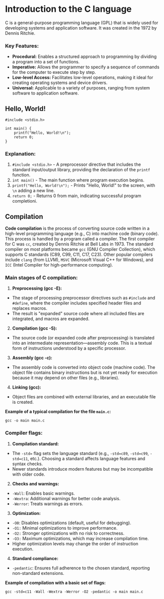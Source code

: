 # Introduction to the C language

C is a general-purpose programming language (GPL) that is widely used for developing systems and application software. It was created in the 1972 by Dennis Ritchie.

### Key Features:

- **Procedural:** Enables a structured approach to programming by dividing a program into a set of functions.
- **Imperative:** Allows the programmer to specify a sequence of commands for the computer to execute step by step.
- **Low-level Access:** Facilitates low-level operations, making it ideal for creating operating systems and device drivers.
- **Universal:** Applicable to a variety of purposes, ranging from system software to application software.

## Hello, World!

```с
#include <stdio.h>

int main() {
    printf("Hello, World!\n");
    return 0;
}
```

### Explanation:
1. `#include <stdio.h>` - A preprocessor directive that includes the standard input/output library, providing the declaration of the `printf` function.
2. `int main()` - The main function where program execution begins.
3. `printf("Hello, World!\n");` - Prints "Hello, World!" to the screen, with `\n` adding a new line.
4. `return 0;` - Returns 0 from main, indicating successful program completioni.

## Compilation

**Code compilation** is the process of converting source code written in a high-level programming language (e.g., C) into machine code (binary code). This process is handled by a program called a compiler. The first compiler for C was `cc`, created by Dennis Ritchie at Bell Labs in 1973. The standard compiler on most platforms became `gcc` (GNU Compiler Collection), which supports C standards (C89, C99, C11, C17, C23). Other popular compilers include `clang` (from LLVM), `MSVC` (Microsoft Visual C++ for Windows), and `ICC` (Intel Compiler for high-performance computing).

### Main stages of C compilation:

1. **Preprocessing (gcc -E):**
- The stage of processing preprocessor directives such as `#include` and `#define`, where the compiler includes specified header files and replaces macros.
- The result is "expanded" source code where all included files are integrated, and macros are expanded.

2. **Compilation (gcc -S):**
- The source code (or expanded code after preprocessing) is translated into an intermediate representation—assembly code. This is a textual form of instructions understood by a specific processor.

3. **Assembly (gcc -c):**
- The assembly code is converted into object code (machine code). The object file contains binary instructions but is not yet ready for execution because it may depend on other files (e.g., libraries).

4. **Linking (gcc):**
- Object files are combined with external libraries, and an executable file is created.

**Example of a typical compilation for the file `main.c`:**

```
gcc -o main main.c
```

### Compiler flags:

1. **Compilation standard:**
- The `-std=` flag sets the language standard (e.g., `-std=c89`, `-std=c99`, `-std=c11`, etc.). Choosing a standard affects language features and syntax checks.
- Newer standards introduce modern features but may be incompatible with older code.

2. **Checks and warnings:**
- `-Wall`: Enables basic warnings.
- `-Wextra`: Additional warnings for better code analysis.
- `-Werror`: Treats warnings as errors.

3. **Optimization:**
- `-O0`: Disables optimizations (default, useful for debugging).
- `-O1:` Minimal optimizations to improve performance.
- `-O2:` Stronger optimizations with no risk to correctness.
- `-O3:` Maximum optimizations, which may increase compilation time.
- Higher optimization levels may change the order of instruction execution.

4. **Standard compliance:**
- `-pedantic`: Ensures full adherence to the chosen standard, reporting non-standard extensions.

**Example of compilation with a basic set of flags:**

```
gcc -std=c11 -Wall -Wextra -Werror -O2 -pedantic -o main main.c
```
